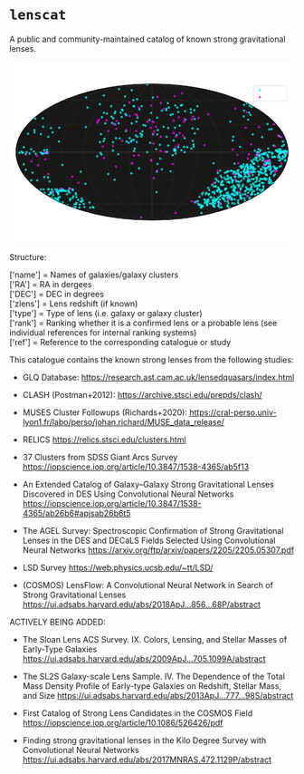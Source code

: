 # $\texttt{lenscat}$

A public and community-maintained catalog of known strong gravitational lenses. 

![Known Lenses](lenscat_galclust.png)

Structure:

['name'] = Names of galaxies/galaxy clusters \
['RA'] = RA in dergees \
['DEC'] = DEC in degrees \
['zlens'] = Lens redshift (if known) \
['type'] = Type of lens (i.e. galaxy or galaxy cluster) \
['rank'] = Ranking whether it is a confirmed lens or a probable lens (see individual references for internal ranking systems) \
['ref'] = Reference to the corresponding catalogue or study


This catalogue contains the known strong lenses from the following studies:

  - GLQ Database:
    https://research.ast.cam.ac.uk/lensedquasars/index.html

  - CLASH (Postman+2012):
    https://archive.stsci.edu/prepds/clash/

  - MUSES Cluster Followups (Richards+2020):
    https://cral-perso.univ-lyon1.fr/labo/perso/johan.richard/MUSE_data_release/

  - RELICS
    https://relics.stsci.edu/clusters.html

  - 37 Clusters from SDSS Giant Arcs Survey
    https://iopscience.iop.org/article/10.3847/1538-4365/ab5f13

  - An Extended Catalog of Galaxy–Galaxy Strong Gravitational Lenses Discovered in DES Using Convolutional Neural Networks
    https://iopscience.iop.org/article/10.3847/1538-4365/ab26b6#apjsab26b6t5

  - The AGEL Survey: Spectroscopic Confirmation of Strong Gravitational Lenses in the DES
    and DECaLS Fields Selected Using Convolutional Neural Networks
    https://arxiv.org/ftp/arxiv/papers/2205/2205.05307.pdf

  - LSD Survey
    https://web.physics.ucsb.edu/~tt/LSD/

  - (COSMOS) LensFlow: A Convolutional Neural Network in Search of Strong Gravitational Lenses
    https://ui.adsabs.harvard.edu/abs/2018ApJ...856...68P/abstract

ACTIVELY BEING ADDED:

  - The Sloan Lens ACS Survey. IX. Colors, Lensing, and Stellar Masses of Early-Type Galaxies
    https://ui.adsabs.harvard.edu/abs/2009ApJ...705.1099A/abstract

  - The SL2S Galaxy-scale Lens Sample. IV. The Dependence of the Total Mass Density Profile of Early-type Galaxies on Redshift, Stellar        Mass, and Size
    https://ui.adsabs.harvard.edu/abs/2013ApJ...777...98S/abstract
  - First Catalog of Strong Lens Candidates in the COSMOS Field
    https://iopscience.iop.org/article/10.1086/526426/pdf

  - Finding strong gravitational lenses in the Kilo Degree Survey with Convolutional Neural Networks
    https://ui.adsabs.harvard.edu/abs/2017MNRAS.472.1129P/abstract



